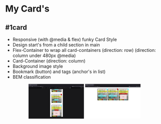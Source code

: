 # My Card's

## #1card ##

- Responsive (with @media & flex) funky Card Style
- Design start's from a child section in main
- Flex-Container to wrap all card-containers (direction: row) (direction: column under 480px @media)
- Card-Container (direction: column)
- Background image style
- Bookmark (button) and tags (anchor's in list)
- BEM classification

<div align="middle">
<img src="https://github.com/Ozanyurdakul98/reusable-components/blob/main/web/card/previewImages/%231cardMobile.png" width=35%>
<img src="https://github.com/Ozanyurdakul98/reusable-components/blob/main/web/card/previewImages/%231cardWeb.png" width=35%>
</div>



